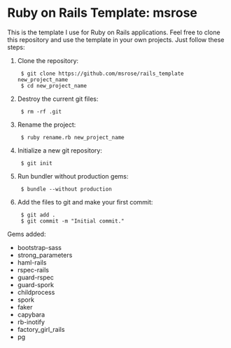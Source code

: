 # Ruby on Rails Template: msrose
This is the template I use for Ruby on Rails applications. Feel free to clone this repository and use the template in your own projects. Just follow these steps:

1. Clone the repository:

        $ git clone https://github.com/msrose/rails_template new_project_name
        $ cd new_project_name

2. Destroy the current git files:

        $ rm -rf .git

3. Rename the project:

        $ ruby rename.rb new_project_name

4. Initialize a new git repository:

        $ git init

5. Run bundler without production gems:

        $ bundle --without production

6. Add the files to git and make your first commit:

        $ git add .
        $ git commit -m "Initial commit."

Gems added:
* bootstrap-sass
* strong_parameters
* haml-rails
* rspec-rails
* guard-rspec
* guard-spork
* childprocess
* spork
* faker
* capybara
* rb-inotify
* factory_girl_rails
* pg
